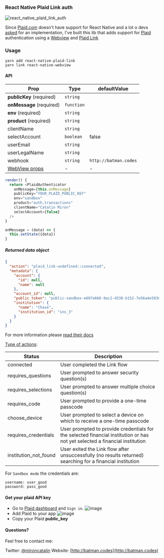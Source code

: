 ### React Native Plaid Link auth

![react_native_plaid_link_auth](https://user-images.githubusercontent.com/2805320/29003828-ad4ab974-7ac6-11e7-90f9-e7b637b58de1.gif)

Since [Plaid.com](https://plaid.com/) doesn't have support for React Native and
a lot o devs [asked](https://github.com/plaid/link/issues/153) for an
implementation, I've built this lib that adds support for
[Plaid](https://plaid.com/) authentication using a
[Webview](https://plaid.com/docs/quickstart/#webview-integration) and
[Plaid Link](https://blog.plaid.com/announcing-a-new-mobile-experience-for-link/)

### Usage

```
yarn add react-native-plaid-link
yarn link react-native-webview
```

#### API

| Prop                                                                       | Type       | defaultValue          |
| -------------------------------------------------------------------------- | ---------- | --------------------- |
| **publicKey** (required)                                                   | `string`   |                       |
| **onMessage** (required)                                                   | `function` |                       |
| **env** (required)                                                         | `string`   |                       |
| **product** (required)                                                     | `string`   |                       |
| clientName                                                                 | `string`   |                       |
| selectAccount                                                              | `boolean`  | false                 |
| userEmail                                                                  | `string`   |                       |
| userLegalName                                                              | `string`   |                       |
| webhook                                                                    | `string`   | `http://batman.codes` |
| [WebView props][WebViewPropsRef]                                           | -          | -                     |

[WebViewPropsRef]: https://github.com/react-native-community/react-native-webview/blob/master/docs/Reference.md#props-index

```js
render() {
  return <PlaidAuthenticator
    onMessage={this.onMessage}
    publicKey="YOUR_PLAID_PUBLIC_KEY"
    env="sandbox"
    product="auth,transactions"
    clientName="Catalin Miron"
    selectAccount={false}
  />
}

onMessage = (data) => {
  this.setState({data})
}
```

##### Returned **data** object

```json
{
  "action": "plaid_link-undefined::connected",
  "metadata": {
    "account": {
      "id": null,
      "name": null
    },
    "account_id": null,
    "public_token": "public-sandbox-e697e666-9ac2-4538-b152-7e56a4e59365",
    "institution": {
      "name": "Chase",
      "institution_id": "ins_3"
    }
  }
}
```

For more information please
[read their docs](https://plaid.com/docs/quickstart/#accessing-item-data)

[Type of actions](https://plaid.com/docs/api/#onexit-callback):

| Status                | Description                                                                                                                 |
| --------------------- | --------------------------------------------------------------------------------------------------------------------------- |
| connected             | User completed the Link flow                                                                                                |
| requires_questions    | User prompted to answer security question(s)                                                                                |
| requires_selections   | User prompted to answer multiple choice question(s)                                                                         |
| requires_code         | User prompted to provide a one-time passcode                                                                                |
| choose_device         | User prompted to select a device on which to receive a one-time passcode                                                    |
| requires_credentials  | User prompted to provide credentials for the selected financial institution or has not yet selected a financial institution |
| institution_not_found | User exited the Link flow after unsuccessfully (no results returned) searching for a financial institution                  |

For `Sandbox mode` the credentials are:

```
username: user_good
password: pass_good
```

#### Get your plaid API key

* Go to [Plaid dashboard](https://dashboard.plaid.com/signin) and `Sign in`.
  ![image](https://user-images.githubusercontent.com/2805320/29003405-274c972c-7abf-11e7-89f5-dffce0d0132a.png)
* Add Plaid to your app
  ![image](https://user-images.githubusercontent.com/2805320/29003409-36d48042-7abf-11e7-8e55-01a1e184fb49.png)
* Copy your Plaid **public_key**

#### Questions?

Feel free to contact me:

Twitter: [@mironcatalin](http://twitter.com) Website:
[http://batman.codes](http://batman.codes)
